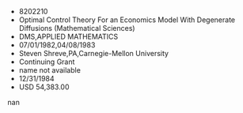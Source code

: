 
* 8202210
* Optimal Control Theory For an Economics Model With Degenerate Diffusions (Mathematical Sciences)
* DMS,APPLIED MATHEMATICS
* 07/01/1982,04/08/1983
* Steven Shreve,PA,Carnegie-Mellon University
* Continuing Grant
*   name not available
* 12/31/1984
* USD 54,383.00

nan
